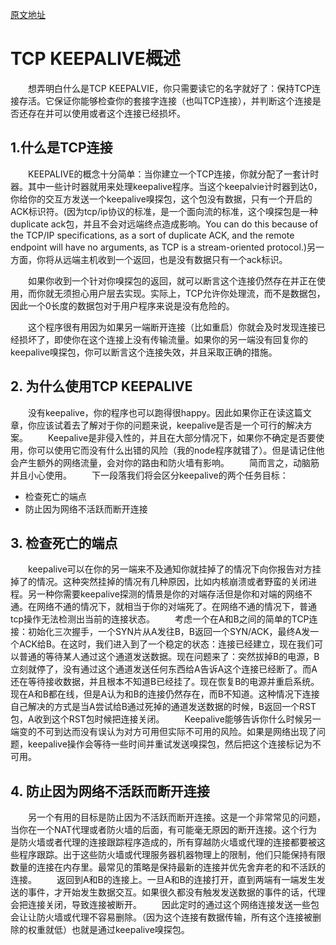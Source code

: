 [原文地址](http://tldp.org/HOWTO/TCP-Keepalive-HOWTO/overview.html)

# TCP KEEPALIVE概述
　　想弄明白什么是TCP KEEPALVIE，你只需要读它的名字就好了：保持TCP连接存活。它保证你能够检查你的套接字连接（也叫TCP连接），并判断这个连接是否还存在并可以使用或者这个连接已经损坏。

## 1.什么是TCP连接
　　KEEPALIVE的概念十分简单：当你建立一个TCP连接，你就分配了一套计时器。其中一些计时器就用来处理keepalive程序。当这个keepalvie计时器到达0，你给你的交互方发送一个keepalive嗅探包，这个包没有数据，只有一个开启的ACK标识符。(因为tcp/ip协议的标准，是一个面向流的标准，这个嗅探包是一种duplicate ack包，并且不会对远端终点造成影响。You can do this because of the TCP/IP specifications, as a sort of duplicate ACK, and the remote endpoint will have no arguments, as TCP is a stream-oriented protocol.)另一方面，你将从远端主机收到一个返回，也是没有数据只有一个ack标识。

　　如果你收到一个针对你嗅探包的返回，就可以断言这个连接仍然存在并正在使用，而你就无须担心用户层去实现。实际上，TCP允许你处理流，而不是数据包，因此一个0长度的数据包对于用户程序来说是没有危险的。

　　这个程序很有用因为如果另一端断开连接（比如重启）你就会及时发现连接已经损坏了，即使你在这个连接上没有传输流量。如果你的另一端没有回复你的keepalive嗅探包，你可以断言这个连接失效，并且采取正确的措施。

## 2. 为什么使用TCP KEEPALIVE
　　没有keepalive，你的程序也可以跑得很happy。因此如果你正在读这篇文章，你应该试着去了解对于你的问题来说，keepalive是否是一个可行的解决方案。
　　Keepalive是非侵入性的，并且在大部分情况下，如果你不确定是否要使用，你可以使用它而没有什么出错的风险（我的node程序就错了）。但是请记住他会产生额外的网络流量，会对你的路由和防火墙有影响。
　　简而言之，动脑筋并且小心使用。
　　下一段落我们将会区分keepalive的两个任务目标：
* 检查死亡的端点
* 防止因为网络不活跃而断开连接
## 3. 检查死亡的端点
　　keepalive可以在你的另一端来不及通知你就挂掉了的情况下向你报告对方挂掉了的情况。这种突然挂掉的情况有几种原因，比如内核崩溃或者野蛮的关闭进程。另一种你需要keepalive探测的情景是你的对端存活但是你和对端的网络不通。在网络不通的情况下，就相当于你的对端死了。在网络不通的情况下，普通tcp操作无法检测出当前的连接状态。
　　考虑一个在A和B之间的简单的TCP连接：初始化三次握手，一个SYN片从A发往B，B返回一个SYN/ACK，最终A发一个ACK给B。在这时，我们进入到了一个稳定的状态：连接已经建立，现在我们可以普通的等待某人通过这个通道发送数据。现在问题来了：突然拔掉B的电源，B立刻就停了，没有通过这个通道发送任何东西给A告诉A这个连接已经断了。而A还在等待接收数据，并且根本不知道B已经挂了。现在恢复B的电源并重启系统。现在A和B都在线，但是A认为和B的连接仍然存在，而B不知道。这种情况下连接自己解决的方式是当A尝试给B通过死掉的通道发送数据的时候，B返回一个RST包，A收到这个RST包时候把连接关闭。
　　Keepalive能够告诉你什么时候另一端变的不可到达而没有误认为对方可用但实际不可用的风险。如果是网络出现了问题，keepalive操作会等待一些时间并重试发送嗅探包，然后把这个连接标记为不可用。

## 4. 防止因为网络不活跃而断开连接
　　另一个有用的目标是防止因为不活跃而断开连接。这是一个非常常见的问题，当你在一个NAT代理或者防火墙的后面，有可能毫无原因的断开连接。这个行为是防火墙或者代理的连接跟踪程序造成的，所有穿越防火墙或代理的连接都要被这些程序跟踪。出于这些防火墙或代理服务器机器物理上的限制，他们只能保持有限数量的连接在内存里。最常见的策略是保持最新的连接并优先舍弃老的和不活跃的连接。
　　返回到A和B的连接上。一旦A和B的连接打开，直到两端有一端发生发送的事件，才开始发生数据交互。如果很久都没有触发发送数据的事件的话，代理会把连接关闭，导致连接被断开。
　　因此定时的通过这个网络连接发送一些包会让让防火墙或代理不容易删除。（因为这个连接有数据传输，所有这个连接被删除的权重就低）也就是通过keepalive嗅探包。


